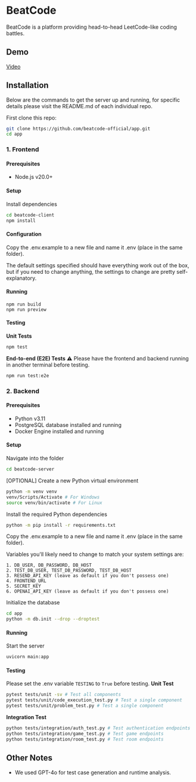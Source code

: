 # BeatCode
BeatCode is a platform providing head-to-head LeetCode-like coding battles.

## Demo
[Video](https://youtu.be/jXLIyWCukSY)

## Installation
Below are the commands to get the server up and running, for specific details please visit the README.md of each individual repo.

First clone this repo:
```bash
git clone https://github.com/beatcode-official/app.git
cd app
```

### 1. Frontend
#### Prerequisites
- Node.js v20.0+

#### Setup
Install dependencies
```bash
cd beatcode-client
npm install
```

#### Configuration
Copy the .env.example to a new file and name it .env (place in the same folder).

The default settings specified should have everything work out of the box, but if you need to change anything, the settings to change are pretty self-explanatory.

#### Running
```
npm run build
npm run preview
```

#### Testing
**Unit Tests**
```bash
npm test
```

**End-to-end (E2E) Tests**
⚠️ Please have the frontend and backend running in another terminal before testing.
```bash
npm run test:e2e
```


### 2. Backend
#### Prerequisites
- Python v3.11
- PostgreSQL database installed and running
- Docker Engine installed and running

#### Setup
Navigate into the folder
```bash
cd beatcode-server
```

[OPTIONAL] Create a new Python virtual environment
```bash
python -m venv venv
venv/Scripts/Activate # For Windows
source venv/bin/activate # For Linux
```

Install the required Python dependencies
```bash
python -m pip install -r requirements.txt
```

Copy the .env.example to a new file and name it .env (place in the same folder).

Variables you'll likely need to change to match your system settings are:

```
1. DB_USER, DB_PASSWORD, DB_HOST
2. TEST_DB_USER, TEST_DB_PASSWORD, TEST_DB_HOST
3. RESEND_API_KEY (leave as default if you don't possess one)
4. FRONTEND_URL
5. SECRET_KEY
6. OPENAI_API_KEY (leave as default if you don't possess one)
```

Initialize the database
```bash
cd app
python -m db.init --drop --droptest
```

#### Running
Start the server
```bash
uvicorn main:app
```

#### Testing
Please set the .env variable `TESTING` to `True` before testing.
**Unit Test**
```bash
pytest tests/unit -sv # Test all components
pytest tests/unit/code_execution_test.py # Test a single component
pytest tests/unit/problem_test.py # Test a single component
```

**Integration Test**
```bash
python tests/integration/auth_test.py # Test authentication endpoints
python tests/integration/game_test.py # Test game endpoints
python tests/integration/room_test.py # Test room endpoints
```

## Other Notes
- We used GPT-4o for test case generation and runtime analysis.
